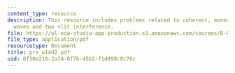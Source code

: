 ```yaml
---
content_type: resource
description: This resource includes problems related to coherent, monochromatic plane
  waves and two slit interference.
file: https://ol-ocw-studio-app-production.s3.amazonaws.com/courses/8-02t-electricity-and-magnetism-spring-2005/6f50e2162a748f7b45b2f1d898c0c76c_prs_w14d2.pdf
file_type: application/pdf
resourcetype: Document
title: prs_w14d2.pdf
uid: 6f50e216-2a74-8f7b-45b2-f1d898c0c76c
---
```

